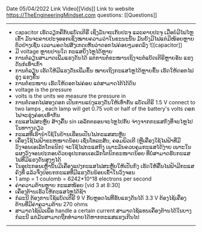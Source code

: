 Date 05/04/2022
Link Video[[Vids]]
Link to website https://TheEngineeringMindset.com
questions: [[Questions]]
_____
* capacitor ເຮັດວຽກຄືກັບແບັດເຕີຣີ່ ເຊິ່ງມັນຈະເກັບປະຈຸ ແລະຄາຍປະຈຸ ເມື່ອບໍ່ມີໄຟໄຫຼເຂົ້າ ມັນຈະຄາຍປະຈຸອອກເຊິ່ງໝາຍຄວາມວ່າໃນຂະນະນັ້ນ ມັນຍັງມີໄຟແຕ່ມີໜ້ອຍຫຼາຍ ຕົວຢ່າງເຊັ່ນ ເວລາມອດໄຟສັງເກດເຫັນວ່າດອກໄຟຄ່ອຍໆມອດລົງ
![[capacitor]]
* ມີ voltage ຫຼາຍປານໃດ ກະແສຍິ່ງໄຫຼໄດ້ຫຼາຍ
* ການຕໍ່ລຽນສາມາດເພີ່ມແຮງດັນໄດ້ ແຕ່ການຕໍ່ຂະໜານເຖິງຈະຕໍ່ແບັດເຕີຣີຫຼາຍອັນ ແຮງດັນກໍເທົ່າເກົ່າ 
* ການຕໍ່ລຽນ ເຮັດໃຫ້ມີແຮງດັນເພີ່ມຂຶ້ນ ໝາຍເຖິງກະແສໄຫຼໄດ້ຫຼາຍຂຶ້ນ ເຮັດໃຫ້ດອກໄຟຮູ່ງ ແຮງຂຶ້ນ 
* ການຕໍ່ຂະໜານ ເຮັດໃຫ້ດອກໄຟຄ່ອຍ ແຕ່ສາມາດໄຕ້ໄດ້ດົນ
* voltage is the pressure
* volts is the units we measure the pressure in
* ການຕໍ່ດອກໄຟສອງດອກ ເປັນການແບ່ງແຮງດັນໃຫ້ເທົ່າກັນ ແບັດເຕີຣີ 1.5 V connect to two lamps , each lamp will get 0.75 volt or half of the battery's volts ດອກໄຟຈະຮຸ່ງຄ່ອຍເທົ່າກັນ
* ກະແສໄຟສະຫຼັບ ສ້າງຄື້ນ sin ເອລັກຕຣອນຈະໄຫຼໄປກັບ ຈ່າງຈາກກະແສກົງທີ່ຈະໄຫຼໄປໃນທາາງດຽວ
* ກະແສທີ່ເຮົານຳໃຊ້ໃນບ້ານເຮືອນເປັນໄຟກະແສສະຫຼັບ 
* ເຄື່ອງໃຊ້ໄຟຟ້າຂະຫໜາດນ້ອຍ ເຊັ່ນໂທລະສັບ, ຄອມພິວເຕີ (ຫຼືເຄື່ອງໃຊ້ໄຟຟ້າທີ່ມີວົງຈອນເອເລັກໂຕຣນິກ) ຈະໃຊ້ໄຟກະແສກົງ ເພາະມັນຄວບຄູມກະແສໄດ້ງ່າຍ ເພາະໃນແຜງວົງຈອນປະກອບດ້ວຍອຸປະກອນເອເລັກໂຕນິກຂະໜາດນ້ອຍ ທີ່ບໍ່ສາມາດຮັບກະແສໄຟທີ່ມີແຮງດັນສູງໆໄດ້
* ໃນອຸປະກອນເຫຼົ່ານັ້ນມີເຄື່ອງແປງກະແສໄຟສະຫຼັ້ບໃຫ້ເປັນກົງ ເຮັດໃຫ້ຄື້ນໄຟຟ້າມີກະແສຄົງທີ່ ແລ້ວຈຶ່ງປ່ອຍກກະແສທີ່ມີແຮງດັນນ້ອຍເຂົ້າໃນວົງຈອນ
* <g>1 amp = 1 coulomb = 6242*10^18 electrons per second</g>
* ຄ່າຄວາມຕ້ານຫຼາຍ ກະແສໜ້ອຍ [vid 3 at 8:30]
* ເຄື່ອງຕ້ານເຮັວໃຫ້ກະແສໄຫຼໄດ້ຊ້າ
* ກໍລະນີ ຕ້ອງການໃຊ້ແບັດເຕີຣີ 9 V ກັບຫຼອດໄຟທີ່ຮັບແຮງດັນໄດ້ 3.3 V ຕ້ອງໄຊ້ເຄື່ອງຕ້ານທີ່ມີຄ່າຄວາມຕ້ານ 270 ohms  
* ສາມາດໄຊ້ຟິວເພື່ອ handle a certain current ສາມາດໄຊ້ແທນເຄື່ອງຕ້ານໄດ້ໃນບາງກໍລະນີ ແຕ່ມັນສາມາດຖືກທຳລາຍໄດ້ຫາກກະແສແຮງເກີນໄປ
___
